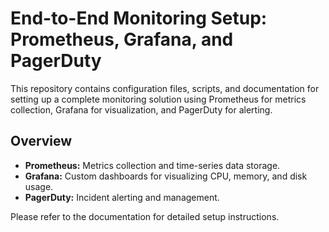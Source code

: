 # End-to-End Monitoring Setup: Prometheus, Grafana, and PagerDuty

This repository contains configuration files, scripts, and documentation for setting up a complete monitoring solution using Prometheus for metrics collection, Grafana for visualization, and PagerDuty for alerting.

## Overview

- **Prometheus:** Metrics collection and time-series data storage.
- **Grafana:** Custom dashboards for visualizing CPU, memory, and disk usage.
- **PagerDuty:** Incident alerting and management.

Please refer to the documentation for detailed setup instructions.
